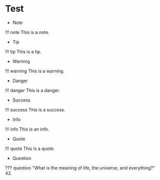 # Test

- Note

!!! note
    This is a note.

- Tip
  
!!! tip
    This is a tip.

- Warning
  
!!! warning
    This is a warning.

- Danger
  
!!! danger
    This is a danger.

- Success
  
!!! success
    This is a success.

- Info
  
!!! info
    This is an info.

- Quote
  
!!! quote
    This is a quote.

- Question
  
??? question "What is the meaning of life, the universe, and everything?"
    42.
